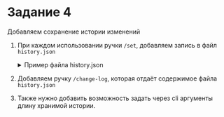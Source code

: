 # Задание 4

Добавляем сохранение истории изменений

1. При каждом использовании ручки `/set`, добавляем запись в файл 
`history.json`
    <details>
    <summary>Пример файла history.json</summary>

    ```json
    [
        {
            "timestamp": "2024-05-10 13:52:17",
            "value": {
                "eng": "value 1",
                "ru": "значение 1"
            },
        },
        {
            "timestamp": "2024-05-10 13:52:23",
            "value": {
                "eng": "value 2",
                "ru": "значение 2"
            },
        },
    ]
    ```

    </details>

1. Добавляем ручку `/change-log`, которая отдаёт содержимое файла `history.json`
1. Также нужно добавить возможность задать через cli аргументы длину хранимой
истории.
